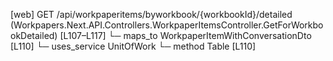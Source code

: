 [web] GET /api/workpaperitems/byworkbook/{workbookId}/detailed  (Workpapers.Next.API.Controllers.WorkpaperItemsController.GetForWorkbookDetailed)  [L107–L117]
  └─ maps_to WorkpaperItemWithConversationDto [L110]
  └─ uses_service UnitOfWork
    └─ method Table [L110]

